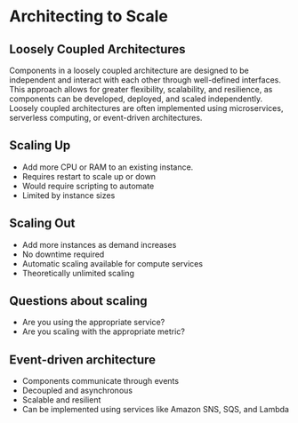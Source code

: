 # Architecting to Scale

## Loosely Coupled Architectures

Components in a loosely coupled architecture are designed to be independent and interact with each other through well-defined interfaces. This approach allows for greater flexibility, scalability, and resilience, as components can be developed, deployed, and scaled independently. Loosely coupled architectures are often implemented using microservices, serverless computing, or event-driven architectures.

## Scaling Up

 - Add more CPU or RAM to an existing instance.
 - Requires restart to scale up or down
 - Would require scripting to automate
 - Limited by instance sizes

## Scaling Out

 - Add more instances as demand increases
 - No downtime required
 - Automatic scaling available for compute services
 - Theoretically unlimited scaling

## Questions about scaling

 - Are you using the appropriate service?
 - Are you scaling with the appropriate metric?

## Event-driven architecture

 - Components communicate through events
 - Decoupled and asynchronous
 - Scalable and resilient
 - Can be implemented using services like Amazon SNS, SQS, and Lambda
